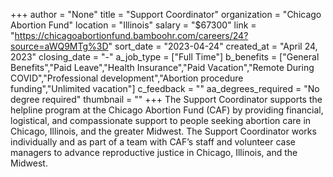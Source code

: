 +++
author = "None"
title = "Support Coordinator"
organization = "Chicago Abortion Fund"
location = "Illinois"
salary = "$67300"
link = "https://chicagoabortionfund.bamboohr.com/careers/24?source=aWQ9MTg%3D"
sort_date = "2023-04-24"
created_at = "April 24, 2023"
closing_date = "-"
a_job_type = ["Full Time"]
b_benefits = ["General Benefits","Paid Leave","Health Insurance","Paid Vacation","Remote During COVID","Professional development","Abortion procedure funding","Unlimited vacation"]
c_feedback = ""
aa_degrees_required = "No degree required"
thumbnail = ""
+++
The Support Coordinator supports the helpline program at the Chicago Abortion Fund (CAF) by providing financial, logistical, and compassionate support to people seeking abortion care in Chicago, Illinois, and the greater Midwest. The Support Coordinator works individually and as part of a team with CAF’s staff and volunteer case managers to advance reproductive justice in Chicago, Illinois, and the Midwest. 
